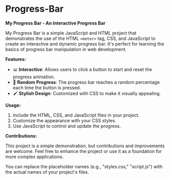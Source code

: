 # Progress-Bar

**My Progress Bar - An Interactive Progress Bar**

My Progress Bar is a simple JavaScript and HTML project that demonstrates the use of the HTML `<meter>` tag, CSS, and JavaScript to create an interactive and dynamic progress bar. It's perfect for learning the basics of progress bar manipulation in web development.

**Features:**

- 📊 **Interactive**: Allows users to click a button to start and reset the progress animation.
- 🎯 **Random Progress**: The progress bar reaches a random percentage each time the button is pressed.
- 🖌️ **Stylish Design**: Customized with CSS to make it visually appealing.

**Usage:**

1. Include the HTML, CSS, and JavaScript files in your project.
2. Customize the appearance with your CSS styles.
3. Use JavaScript to control and update the progress.


**Contributions:**

This project is a simple demonstration, but contributions and improvements are welcome. Feel free to enhance the project or use it as a foundation for more complex applications.


You can replace the placeholder names (e.g., "styles.css," "script.js") with the actual names of your project's files.
